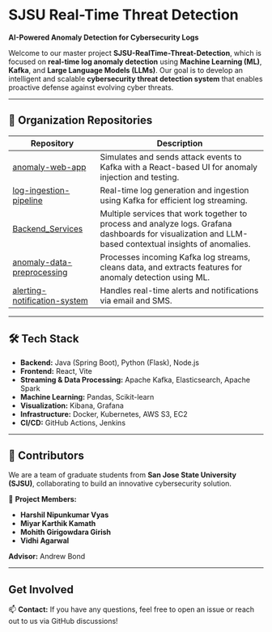 # SJSU Real-Time Threat Detection
**AI-Powered Anomaly Detection for Cybersecurity Logs**  

Welcome to our master project **SJSU-RealTime-Threat-Detection**, which is focused on **real-time log anomaly detection** using **Machine Learning (ML)**, **Kafka**, and **Large Language Models (LLMs)**. Our goal is to develop an intelligent and scalable **cybersecurity threat detection system** that enables proactive defense against evolving cyber threats.  

---

## 🔗 Organization Repositories
| Repository | Description |
|------------|-------------|
| [anomaly-web-app](https://github.com/SJSU-RealTime-Threat-Detection/anomaly-web-app) | Simulates and sends attack events to Kafka with a React-based UI for anomaly injection and testing. |
| [log-ingestion-pipeline](https://github.com/SJSU-RealTime-Threat-Detection/log-ingestion-pipeline) | Real-time log generation and ingestion using Kafka for efficient log streaming. |
| [Backend_Services](https://github.com/SJSU-RealTime-Threat-Detection/Backend_Services) | Multiple services that work together to process and analyze logs. Grafana dashboards for visualization and LLM-based contextual insights of anomalies. |
| [anomaly-data-preprocessing](https://github.com/SJSU-RealTime-Threat-Detection/anomaly-data-preprocesssing) | Processes incoming Kafka log streams, cleans data, and extracts features for anomaly detection using ML. |
| [alerting-notification-system](https://github.com/SJSU-RealTime-Threat-Detection/alerting-notification-system) | Handles real-time alerts and notifications via email and SMS. |

---

## 🛠️ Tech Stack
- **Backend:** Java (Spring Boot), Python (Flask), Node.js
- **Frontend:** React, Vite
- **Streaming & Data Processing:** Apache Kafka, Elasticsearch, Apache Spark
- **Machine Learning:** Pandas, Scikit-learn
- **Visualization:** Kibana, Grafana  
- **Infrastructure:** Docker, Kubernetes, AWS S3, EC2  
- **CI/CD:** GitHub Actions, Jenkins  

---

## 👥 Contributors
We are a team of graduate students from **San Jose State University (SJSU)**, collaborating to build an innovative cybersecurity solution.  

👤 **Project Members:**  
- **Harshil Nipunkumar Vyas**  
- **Miyar Karthik Kamath**  
- **Mohith Girigowdara Girish**  
- **Vidhi Agarwal**  

**Advisor:** Andrew Bond  

---

## Get Involved

📫 **Contact:** If you have any questions, feel free to open an issue or reach out to us via GitHub discussions!  
